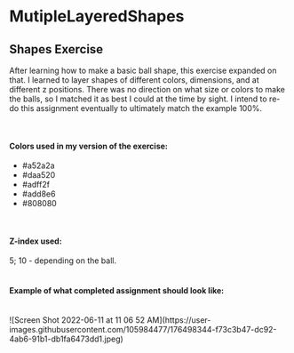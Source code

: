 # MutipleLayeredShapes

<h2>Shapes Exercise</h2>

After learning how to make a basic ball shape, this exercise expanded on that. I learned to layer shapes of different colors, dimensions, and at different z positions. There was no direction on what size or colors to make the balls, so I matched it as best I could at the time by sight. I intend to re-do this assignment eventually to ultimately match the example 100%.

<br>

<h4>Colors used in my version of the exercise:</h4>
<ul>
  <li>#a52a2a</li>
  <li>#daa520</li>
  <li>#adff2f</li>
  <li>#add8e6</li>
  <li>#808080</li>
  </ul>
  
  <br>
  
  <h4>Z-index used:</h4>
  5; 10 - depending on the ball.
  <br>
  <br>
<h4>Example of what completed assignment should look like:</h4>
<br>
![Screen Shot 2022-06-11 at 11 06 52 AM](https://user-images.githubusercontent.com/105984477/176498344-f73c3b47-dc92-4ab6-91b1-db1fa6473dd1.jpeg)
